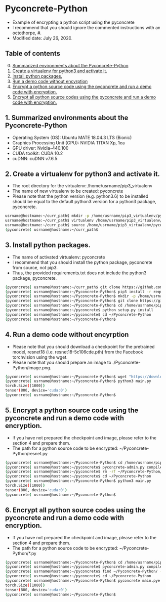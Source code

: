 # Pyconcrete-Python
- Example of encrypting a python script using the pyconcrete
- I recommend that you should ignore the commented instructions with an octothorpe, #.
- Modified date: July 26, 2020.


## Table of contents
0.  [Summarized environments about the Pyconcrete-Python](#envs)
1.  [Create a virtualenv for python3 and activate it.](#pip3_virtualenv)
2.  [Install python packages.](#pip3_pkgs)
3.  [Run a demo code without encyrption](#demo_wo_enc)
4.  [Encrypt a python source code using the pyconcrete and run a demo code with encryption.](#demo_w_enc)
5.  [Encrypt all python source codes using the pyconcrete and run a demo code with encryption.](#demo_w_enc_full)


## 1. Summarized environments about the Pyconcrete-Python <a name="envs"></a>
- Operating System (OS): Ubuntu MATE 18.04.3 LTS (Bionic)
- Graphics Processing Unit (GPU): NVIDIA TITAN Xp, 1ea
- GPU driver: Nvidia-440.100
- CUDA toolkit: CUDA 10.2
- cuDNN: cuDNN v7.6.5


## 2. Create a virtualenv for python3 and activate it. <a name="pip3_virtualenv"></a>
- The root directory for the virtualenv: /home/usrname/pip3_virtualenv
- The name of new virtualenv to be created: pyconcrete
- Please note that the python version (e.g. python3.6) to be installed should be equal to the default python3 version for a python3 package, pyconcrete.
```bash
usrname@hostname:~/curr_path$ mkdir -p /home/usrname/pip3_virtualenv/pyconcrete
usrname@hostname:~/curr_path$ virtualenv /home/usrname/pip3_virtualenv/pyconcrete/ --python=python3.6
usrname@hostname:~/curr_path$ source /home/usrname/pip3_virtualenv/pyconcrete/bin/activate
(pyconcrete) usrname@hostname:~/curr_path$
```


## 3. Install python packages. <a name="pip3_pkgs"></a>
- The name of activated virtualenv: pyconcrete
- I recommend that you should install the python package, pyconcrete from source, not pip3. 
- Thus, the provided requirements.txt does not include the python3 package, pyconcrete.
```bash
(pyconcrete) usrname@hostname:~/curr_path$ git clone https://github.com/vujadeyoon/Pyconcrete-Python
(pyconcrete) usrname@hostname:~/Pyconcrete-Python$ pip3 install -r requirements.txt
(pyconcrete) usrname@hostname:~/Pyconcrete-Python$ mkdir -p /home/usrname/pip3_packages
(pyconcrete) usrname@hostname:~/Pyconcrete-Python$ git clone https://github.com/Falldog/pyconcrete /home/usrname/pip3_packages/pyconcrete
(pyconcrete) usrname@hostname:~/Pyconcrete-Python$ cd /home/usrname/pip3_packages/pyconcrete
(pyconcrete) usrname@hostname:~/pyconcrete$ python setup.py install
(pyconcrete) usrname@hostname:~/pyconcrete$ cd ~/Pyconcrete-Python
(pyconcrete) usrname@hostname:~/Pyconcrete-Python$
```


## 4. Run a demo code without encyrption <a name="demo_wo_enc"></a>
- Please note that you should download a checkpoint for the pretrained model, resnet18 (i.e. resnet18-5c106cde.pth) from the Facebook torchvision using the wget.
- Please note that you should prepare an image to ./Pyconcrete-Python/image.png.
```bash
(pyconcrete) usrname@hostname:~/Pyconcrete-Python$ wget "https://download.pytorch.org/models/resnet18-5c106cde.pth"
(pyconcrete) usrname@hostname:~/Pyconcrete-Python$ python3 main.py
torch.Size([1000])
tensor(800, device='cuda:0')
(pyconcrete) usrname@hostname:~/Pyconcrete-Python$
```


## 5. Encrypt a python source code using the pyconcrete and run a demo code with encryption. <a name="demo_w_enc"></a>
- If you have not prepared the checkpoint and image, please refer to the section 4 and prepare them.
- The path for a python source code to be encrypted: ~/Pyconcrete-Python/resnet.py
```bash
(pyconcrete) usrname@hostname:~/Pyconcrete-Python$ cd /home/usrname/pip3_packages/pyconcrete
(pyconcrete) usrname@hostname:~/pyconcrete$ pyconcrete-admin.py compile --source=~/Pyconcrete-Python/resnet.py --pye
(pyconcrete) usrname@hostname:~/pyconcrete$ rm -rf ~/Pyconcrete-Python/resnet.py
(pyconcrete) usrname@hostname:~/pyconcrete$ cd ~/Pyconcrete-Python
(pyconcrete) usrname@hostname:~/Pyconcrete-Python$ python3 main.py
torch.Size([1000])
tensor(800, device='cuda:0')
(pyconcrete) usrname@hostname:~/Pyconcrete-Python$
```


## 6. Encrypt all python source codes using the pyconcrete and run a demo code with encryption. <a name="demo_w_enc_full"></a>
- If you have not prepared the checkpoint and image, please refer to the section 4 and prepare them.
- The path for a python source code to be encrypted: ~/Pyconcrete-Python/*.py
```bash
(pyconcrete) usrname@hostname:~/Pyconcrete-Python$ cd /home/usrname/pip3_packages/pyconcrete
(pyconcrete) usrname@hostname:~/pyconcrete$ pyconcrete-admin.py compile --source=~/Pyconcrete-Python/ --pye
(pyconcrete) usrname@hostname:~/pyconcrete$ find ~/Pyconcrete-Python/ -name "*.py" -exec rm -rf {} \;
(pyconcrete) usrname@hostname:~/pyconcrete$ cd ~/Pyconcrete-Python
(pyconcrete) usrname@hostname:~/Pyconcrete-Python$ pyconcrete main.pye
torch.Size([1000])
tensor(800, device='cuda:0')
(pyconcrete) usrname@hostname:~/Pyconcrete-Python$
